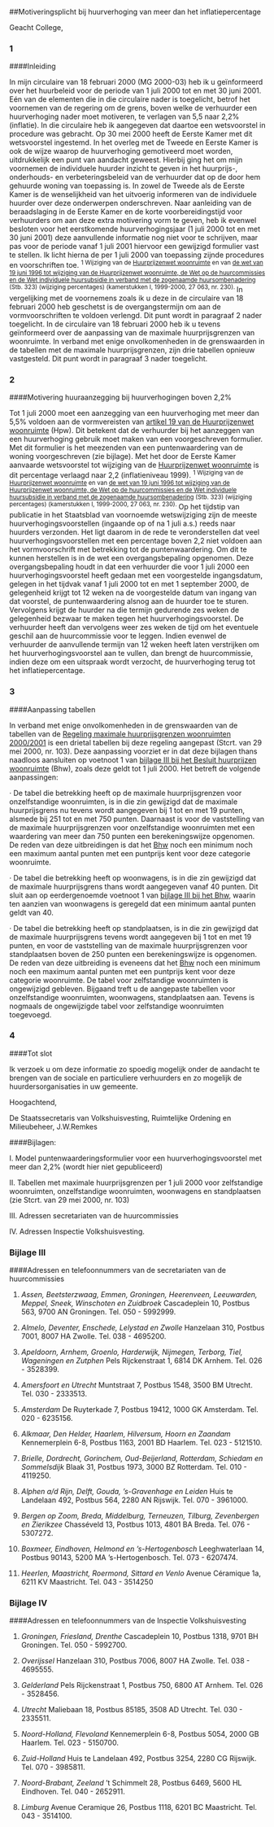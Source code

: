 <meta http-equiv='Content-Type' content='text/html; charset=utf-8' />

##Motiveringsplicht bij huurverhoging van meer dan het inflatiepercentage

Geacht College,     
### 1  

####Inleiding

In mijn circulaire van 18 februari 2000 (MG 2000-03) heb ik u geïnformeerd over het huurbeleid voor de periode van 1 juli 2000 tot en met 30 juni 2001. Eén van de elementen die in die circulaire nader is toegelicht, betrof het voornemen van de regering om de grens, boven welke de verhuurder een huurverhoging nader moet motiveren, te verlagen van 5,5 naar 2,2% (inflatie). In die circulaire heb ik aangegeven dat daartoe een wetsvoorstel in procedure was gebracht. Op 30 mei 2000 heeft de Eerste Kamer met dit wetsvoorstel ingestemd. In het overleg met de Tweede en Eerste Kamer is ook de wijze waarop de huurverhoging gemotiveerd moet worden, uitdrukkelijk een punt van aandacht geweest. Hierbij ging het om mijn voornemen de individuele huurder inzicht te geven in het huurprijs-, onderhouds- en verbeteringsbeleid van de verhuurder dat op de door hem gehuurde woning van toepassing is. In zowel de Tweede als de Eerste Kamer is de wenselijkheid van het uitvoerig informeren van de individuele huurder over deze onderwerpen onderschreven. Naar aanleiding van de beraadslaging in de Eerste Kamer en de korte voorbereidingstijd voor verhuurders om aan deze extra motivering vorm te geven, heb ik evenwel besloten voor het eerstkomende huurverhogingsjaar (1 juli 2000 tot en met 30 juni 2001) deze aanvullende informatie nog niet voor te schrijven, maar pas voor de periode vanaf 1 juli 2001 hiervoor een gewijzigd formulier vast te stellen. Ik licht hierna de per 1 juli 2000 van toepassing zijnde procedures en voorschriften toe. <sup> 1  Wijziging van de [Huurprijzenwet woonruimte](../../../../../../../../../../wet/huurprijzenwet/woonruimte/BWBR0003221/README.md) en van [de wet van 19 juni 1996 tot wijziging van de Huurprijzenwet woonruimte, de Wet op de huurcommissies en de Wet individuele huursubsidie in verband met de zogenaamde huursombenadering](../../../../../../../../../../wet/wijzigingswet/huurprijzenwet/woonruimte/wet/op/de/huurcommissies/en/wet/etc/BWBR0008111/README.md) (Stb. 323) (wijziging percentages) (kamerstukken I, 1999-2000, 27 063, nr. 230).  </sup> In vergelijking met de voornemens zoals ik u deze in de circulaire van 18 februari 2000 heb geschetst is de overgangstermijn om aan de vormvoorschriften te voldoen verlengd. Dit punt wordt in paragraaf 2 nader toegelicht. In de circulaire van 18 februari 2000 heb ik u tevens geïnformeerd over de aanpassing van de maximale huurprijsgrenzen van woonruimte. In verband met enige onvolkomenheden in de grenswaarden in de tabellen met de maximale huurprijsgrenzen, zijn drie tabellen opnieuw vastgesteld. Dit punt wordt in paragraaf 3 nader toegelicht.    
### 2  

####Motivering huuraanzegging bij huurverhogingen boven 2,2%

Tot 1 juli 2000 moet een aanzegging van een huurverhoging met meer dan 5,5% voldoen aan de vormvereisten van [artikel 19 van de Huurprijzenwet woonruimte](../../../../../../../../../../wet/huurprijzenwet/woonruimte/BWBR0003221/README.md) (Hpw). Dit betekent dat de verhuurder bij het aanzeggen van een huurverhoging gebruik moet maken van een voorgeschreven formulier. Met dit formulier is het meezenden van een puntenwaardering van de woning voorgeschreven (zie bijlage). Met het door de Eerste Kamer aanvaarde wetsvoorstel tot wijziging van de [Huurprijzenwet woonruimte](../../../../../../../../../../wet/huurprijzenwet/woonruimte/BWBR0003221/README.md) is dit percentage verlaagd naar 2,2 (inflatieniveau 1999). <sup> 1  Wijziging van de [Huurprijzenwet woonruimte](../../../../../../../../../../wet/huurprijzenwet/woonruimte/BWBR0003221/README.md) en van [de wet van 19 juni 1996 tot wijziging van de Huurprijzenwet woonruimte, de Wet op de huurcommissies en de Wet individuele huursubsidie in verband met de zogenaamde huursombenadering](../../../../../../../../../../wet/wijzigingswet/huurprijzenwet/woonruimte/wet/op/de/huurcommissies/en/wet/etc/BWBR0008111/README.md) (Stb. 323) (wijziging percentages) (kamerstukken I, 1999-2000, 27 063, nr. 230).  </sup> Op het tijdstip van publicatie in het Staatsblad van voornoemde wetswijziging zijn de meeste huurverhogingsvoorstellen (ingaande op of na 1 juli a.s.) reeds naar huurders verzonden. Het ligt daarom in de rede te veronderstellen dat veel huurverhogingsvoorstellen met een percentage boven 2,2 niet voldoen aan het vormvoorschrift met betrekking tot de puntenwaardering. Om dit te kunnen herstellen is in de wet een overgangsbepaling opgenomen. Deze overgangsbepaling houdt in dat een verhuurder die voor 1 juli 2000 een huurverhogingsvoorstel heeft gedaan met een voorgestelde ingangsdatum, gelegen in het tijdvak vanaf 1 juli 2000 tot en met 1 september 2000, de gelegenheid krijgt tot 12 weken na de voorgestelde datum van ingang van dat voorstel, de puntenwaardering alsnog aan de huurder toe te sturen. Vervolgens krijgt de huurder na die termijn gedurende zes weken de gelegenheid bezwaar te maken tegen het huurverhogingsvoorstel. De verhuurder heeft dan vervolgens weer zes weken de tijd om het eventuele geschil aan de huurcommissie voor te leggen. Indien evenwel de verhuurder de aanvullende termijn van 12 weken heeft laten verstrijken om het huurverhogingsvoorstel aan te vullen, dan brengt de huurcommissie, indien deze om een uitspraak wordt verzocht, de huurverhoging terug tot het inflatiepercentage.    
### 3  

####Aanpassing tabellen

In verband met enige onvolkomenheden in de grenswaarden van de tabellen van de [Regeling maximale huurprijsgrenzen woonruimten 2000/2001](../../../../../../../../../../ministeriele-regeling/regeling/vaststelling/maximale/huurprijsgrenzen/woonruimten/20002001/BWBR0011172/README.md) is een drietal tabellen bij deze regeling aangepast (Stcrt. van 29 mei 2000, nr. 103). Deze aanpassing voorziet er in dat deze bijlagen thans naadloos aansluiten op voetnoot 1 van [bijlage III bij het Besluit huurprijzen woonruimte](../../../../../../../../../../AMvB/besluit/huurprijzen/woonruimte/BWBR0003237/README.md) (Bhw), zoals deze geldt tot 1 juli 2000. Het betreft de volgende aanpassingen: 

· De tabel die betrekking heeft op de maximale huurprijsgrenzen voor onzelfstandige woonruimten, is in die zin gewijzigd dat de maximale huurprijsgrens nu tevens wordt aangegeven bij 1 tot en met 19 punten, alsmede bij 251 tot en met 750 punten. Daarnaast is voor de vaststelling van de maximale huurprijsgrenzen voor onzelfstandige woonruimten met een waardering van meer dan 750 punten een berekeningswijze opgenomen. De reden van deze uitbreidingen is dat het [Bhw](../../../../../../../../../../AMvB/besluit/huurprijzen/woonruimte/BWBR0003237/README.md) noch een minimum noch een maximum aantal punten met een puntprijs kent voor deze categorie woonruimte.  

· De tabel die betrekking heeft op woonwagens, is in die zin gewijzigd dat de maximale huurprijsgrens thans wordt aangegeven vanaf 40 punten. Dit sluit aan op eerdergenoemde voetnoot 1 van [bijlage III bij het Bhw](../../../../../../../../../../AMvB/besluit/huurprijzen/woonruimte/BWBR0003237/README.md), waarin ten aanzien van woonwagens is geregeld dat een minimum aantal punten geldt van 40.  

· De tabel die betrekking heeft op standplaatsen, is in die zin gewijzigd dat de maximale huurprijsgrens tevens wordt aangegeven bij 1 tot en met 19 punten, en voor de vaststelling van de maximale huurprijsgrenzen voor standplaatsen boven de 250 punten een berekeningswijze is opgenomen. De reden van deze uitbreiding is eveneens dat het [Bhw](../../../../../../../../../../AMvB/besluit/huurprijzen/woonruimte/BWBR0003237/README.md) noch een minimum noch een maximum aantal punten met een puntprijs kent voor deze categorie woonruimte.   De tabel voor zelfstandige woonruimten is ongewijzigd gebleven. Bijgaand treft u de aangepaste tabellen voor onzelfstandige woonruimten, woonwagens, standplaatsen aan. Tevens is nogmaals de ongewijzigde tabel voor zelfstandige woonruimten toegevoegd.    
### 4  

####Tot slot

Ik verzoek u om deze informatie zo spoedig mogelijk onder de aandacht te brengen van de sociale en particuliere verhuurders en zo mogelijk de huurdersorganisaties in uw gemeente.      

Hoogachtend, 

De 
Staatssecretaris van Volkshuisvesting, Ruimtelijke Ordening en Milieubeheer, 
J.W.Remkes   

####Bijlagen:

I. Model puntenwaarderingsformulier voor een huurverhogingsvoorstel met meer dan 2,2% (wordt hier niet gepubliceerd)  

II. Tabellen met maximale huurprijsgrenzen per 1 juli 2000 voor zelfstandige woonruimten, onzelfstandige woonruimten, woonwagens en standplaatsen (zie Stcrt. van 29 mei 2000, nr. 103)  

III. Adressen secretariaten van de huurcommissies  

IV. Adressen Inspectie Volkshuisvesting.   

### Bijlage  III  

####Adressen en telefoonnummers van de secretariaten van de huurcommissies

1.  *Assen, Beetsterzwaag, Emmen, Groningen, Heerenveen, Leeuwarden, Meppel, Sneek, Winschoten en Zuidbroek*  Cascadeplein 10, Postbus 563, 9700 AN Groningen. Tel. 050 - 5992999.  

2.  *Almelo, Deventer, Enschede, Lelystad en Zwolle*  Hanzelaan 310, Postbus 7001, 8007 HA Zwolle. Tel. 038 - 4695200.  

3.  *Apeldoorn, Arnhem, Groenlo, Harderwijk, Nijmegen, Terborg, Tiel, Wageningen en Zutphen*  Pels Rijckenstraat 1, 6814 DK Arnhem. Tel. 026 - 3528399.  

4.  *Amersfoort en Utrecht*  Muntstraat 7, Postbus 1548, 3500 BM Utrecht. Tel. 030 - 2333513.  

5.  *Amsterdam*  De Ruyterkade 7, Postbus 19412, 1000 GK Amsterdam. Tel. 020 - 6235156.  

6.  *Alkmaar, Den Helder, Haarlem, Hilversum, Hoorn en Zaandam*  Kennemerplein 6-8, Postbus 1163, 2001 BD Haarlem. Tel. 023 - 5121510.  

7.  *Brielle, Dordrecht, Gorinchem, Oud-Beijerland, Rotterdam, Schiedam en Sommelsdijk*  Blaak 31, Postbus 1973, 3000 BZ Rotterdam. Tel. 010 - 4119250.  

8.  *Alphen a/d Rijn, Delft, Gouda, ’s-Gravenhage en Leiden*  Huis te Landelaan 492, Postbus 564, 2280 AN Rijswijk. Tel. 070 - 3961000.  

9.  *Bergen op Zoom, Breda, Middelburg, Terneuzen, Tilburg, Zevenbergen en Zierikzee*  Chasséveld 13, Postbus 1013, 4801 BA Breda. Tel. 076 - 5307272.  

10.  *Boxmeer, Eindhoven, Helmond en ’s-Hertogenbosch*  Leeghwaterlaan 14, Postbus 90143, 5200 MA ’s-Hertogenbosch. Tel. 073 - 6207474.  

11.  *Heerlen, Maastricht, Roermond, Sittard en Venlo*  Avenue Céramique 1a, 6211 KV Maastricht. Tel. 043 - 3514250   

### Bijlage  IV  

####Adressen en telefoonnummers van de Inspectie Volkshuisvesting

1.  *Groningen, Friesland, Drenthe*  Cascadeplein 10, Postbus 1318, 9701 BH Groningen. Tel. 050 - 5992700.  

2.  *Overijssel*  Hanzelaan 310, Postbus 7006, 8007 HA Zwolle. Tel. 038 - 4695555.  

3.  *Gelderland*  Pels Rijckenstraat 1, Postbus 750, 6800 AT Arnhem. Tel. 026 - 3528456.  

4.  *Utrecht*  Maliebaan 18, Postbus 85185, 3508 AD Utrecht. Tel. 030 - 2335511.  

5.  *Noord-Holland, Flevoland*  Kennemerplein 6-8, Postbus 5054, 2000 GB Haarlem. Tel. 023 - 5150700.  

6.  *Zuid-Holland*  Huis te Landelaan 492, Postbus 3254, 2280 CG Rijswijk. Tel. 070 - 3985811.  

7.  *Noord-Brabant, Zeeland*  ’t Schimmelt 28, Postbus 6469, 5600 HL Eindhoven. Tel. 040 - 2652911.  

8.  *Limburg*  Avenue Ceramique 26, Postbus 1118, 6201 BC Maastricht. Tel. 043 - 3514100.   
